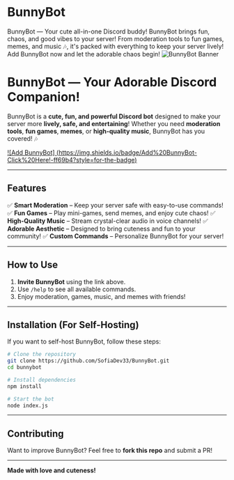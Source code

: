 # BunnyBot
 BunnyBot — Your cute all-in-one Discord buddy! BunnyBot brings fun, chaos, and good vibes to your server! From moderation tools to fun games, memes, and music 🎶, it's packed with everything to keep your server lively! Add BunnyBot now and let the adorable chaos begin!
![BunnyBot Banner](https://i.pinimg.com/originals/c6/b3/5c/c6b35c4e49ea74383af193249ea7ddc8.jpg)

# BunnyBot — Your Adorable Discord Companion!

BunnyBot is a **cute, fun, and powerful Discord bot** designed to make your server more **lively, safe, and entertaining**! Whether you need **moderation tools**, **fun games**, **memes**, or **high-quality music**, BunnyBot has you covered! 🎶

[![Add BunnyBot] (https://img.shields.io/badge/Add%20BunnyBot-Click%20Here!-ff69b4?style=for-the-badge)](https://discord.com/oauth2/authorize?client_id=1348709050170478642&permissions=8&integration_type=0&scope=bot)

---

## Features
✅ **Smart Moderation** – Keep your server safe with easy-to-use commands!   
✅ **Fun Games** – Play mini-games, send memes, and enjoy cute chaos! 
✅ **High-Quality Music** – Stream crystal-clear audio in voice channels! 
✅ **Adorable Aesthetic** – Designed to bring cuteness and fun to your community! 
✅ **Custom Commands** – Personalize BunnyBot for your server! 

---

##  How to Use
1. **Invite BunnyBot** using the link above. 
2. Use `/help` to see all available commands.
3. Enjoy moderation, games, music, and memes with friends! 

---

##  Installation (For Self-Hosting)
If you want to self-host BunnyBot, follow these steps:
```bash
# Clone the repository
git clone https://github.com/SofiaDev33/BunnyBot.git
cd bunnybot

# Install dependencies
npm install

# Start the bot
node index.js
```

---

## Contributing
Want to improve BunnyBot? Feel free to **fork this repo** and submit a PR! 

---

**Made with love and cuteness!**
